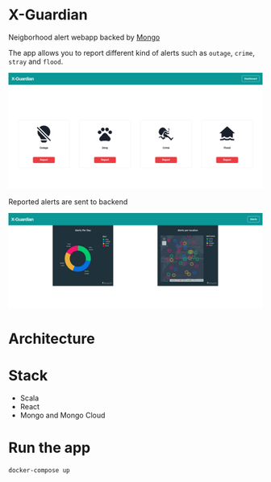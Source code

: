 # X-Guardian

Neigborhood alert webapp backed by [Mongo](https://www.mongodb.com/cloud)

The app allows you to report different kind of alerts such as `outage`, `crime`, `stray` and `flood`.

![Alt text](diagrams/alerts.png?raw=true "Alert Screen")

Reported alerts are sent to backend 

![Alt text](diagrams/dashboards.png?raw=true "Dashboards Screen")

# Architecture

# Stack

- Scala
- React
- Mongo and Mongo Cloud

# Run the app

```
docker-compose up
```